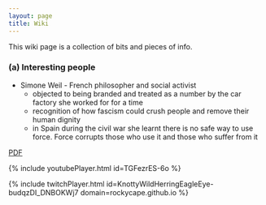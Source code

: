 ```yaml
---
layout: page
title: Wiki
---
```


This wiki page is a collection of bits and pieces of info.  
 

### (a) Interesting people
- Simone Weil - French philosopher and social activist
  - objected to being branded and treated as a number by the car factory she worked for for a time
  - recognition of how fascism could crush people and remove their human dignity
  - in Spain during the civil war she learnt there is no safe way to use force.  Force corrupts those who use it and those who suffer from it

<a href="/shiny-giggle/assets/patient-information-sheet-on-astrazeneca-covid-19-vaccine-and-thrombosis-with-thrombocytopenia-syndrome-tts.pdf" target="_blank">PDF </a>

<!--
Place this snippet inside your .md file where you want to embed your Youtube video:
https://www.youtube.com/watch?v=TGFezrES-6o
-->
{% include youtubePlayer.html id=TGFezrES-6o %}

<!--
Place this snippet inside your .md file where you want to embed your TWITCH video:
<iframe src="https://clips.twitch.tv/embed?clip=KnottyWildHerringEagleEye-budqzDI_DNBOKWj7&parent=www.example.com" frameborder="0" allowfullscreen="true" scrolling="no" height="378" width="620"></iframe>


-->
{% include twitchPlayer.html id=KnottyWildHerringEagleEye-budqzDI_DNBOKWj7 domain=rockycape.github.io %}


<!--
☯

### (f) markdown

Syntax highlighted code block example
```markdown
blah blah blah
```

# Header 1
## Header 2
### Header 3

- Bulleted
- List

1. Numbered
2. List

**Bold** and _Italic_ and `Code` text

[Link](url) and ![Image](src)

-->
